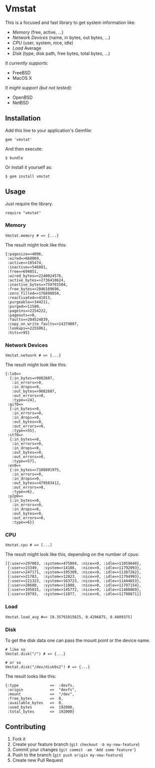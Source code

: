 # Vmstat

This is a focused and fast library to get system information like:

* _Memory_ (free, active, ...)
* _Network Devices_ (name, in bytes, out bytes, ...)
* _CPU_ (user, system, nice, idle)
* _Load_ Average
* _Disk_ (type, disk path, free bytes, total bytes, ...)

*It currently supports:*

* FreeBSD
* MacOS X

*It might support (but not tested):*

* OpenBSD
* NetBSD

## Installation

Add this line to your application's Gemfile:

    gem 'vmstat'

And then execute:

    $ bundle

Or install it yourself as:

    $ gem install vmstat

## Usage

Just require the library.

	require "vmstat"

### Memory

	Vmstat.memory # => {...}

The result might look like this:

	{:pagesize=>4096,
	 :wired=>668069,
	 :active=>185474,
	 :inactive=>546881,
	 :free=>694851,
	 :wired_bytes=>2240024576,
	 :active_bytes=>2736410624,
	 :inactive_bytes=>759701504,
	 :free_bytes=>2846109696,
	 :zero_filled=>176898850,
	 :reactivated=>41013,
	 :purgeable=>344211,
	 :purged=>11580,
	 :pageins=>2254222,
	 :pageouts=>0,
	 :faults=>204524839,
	 :copy_on_write_faults=>14379007,
	 :lookups=>2255061,
	 :hits=>95}


### Network Devices

	Vmstat.network # => {...}

The result might look like this:

	{:lo0=>
	  {:in_bytes=>9082607,
	   :in_errors=>0,
	   :in_drops=>0,
	   :out_bytes=>9082607,
	   :out_errors=>0,
	   :type=>24},
	 :gif0=>
	  {:in_bytes=>0,
	   :in_errors=>0,
	   :in_drops=>0,
	   :out_bytes=>0,
	   :out_errors=>0,
	   :type=>55},
	 :stf0=>
	  {:in_bytes=>0,
	   :in_errors=>0,
	   :in_drops=>0,
	   :out_bytes=>0,
	   :out_errors=>0,
	   :type=>57},
	 :en0=>
	  {:in_bytes=>7108891975,
	   :in_errors=>0,
	   :in_drops=>0,
	   :out_bytes=>479503412,
	   :out_errors=>0,
	   :type=>6},
	 :p2p0=>
	  {:in_bytes=>0,
	   :in_errors=>0,
	   :in_drops=>0,
	   :out_bytes=>0,
	   :out_errors=>0,
	   :type=>6}}

### CPU
	
	Vmstat.cpu # => [...]

The result might look like this, depending on the number of cpus:

	[{:user=>297003, :system=>475804, :nice=>0, :idle=>11059640},
	 {:user=>23349,  :system=>14186,  :nice=>0, :idle=>11792093},
	 {:user=>247171, :system=>195309, :nice=>0, :idle=>11387262},
	 {:user=>21783,  :system=>12823,  :nice=>0, :idle=>11794993},
	 {:user=>221323, :system=>163723, :nice=>0, :idle=>11444653},
	 {:user=>20608,  :system=>11808,  :nice=>0, :idle=>11797154},
	 {:user=>195015, :system=>145772, :nice=>0, :idle=>11488869},
	 {:user=>19793,  :system=>11077,  :nice=>0, :idle=>11798671}]

### Load

	Vmstat.load_avg #=> [0.35791015625, 0.4296875, 0.4609375]

### Disk

To get the disk data one can pass the mount point or the device name.

	# like so
	Vmstat.disk("/") # => {...}

	# or so
	Vmstat.disk("/dev/disk0s2") # => {...}

The result looks like this:

	{:type				=>	:devfs,
	 :origin			=>	"devfs",
	 :mount				=>	"/dev",
	 :free_bytes		=>	0,
	 :available_bytes	=>	0,
	 :used_bytes		=>	192000,
	 :total_bytes		=>	192000}

## Contributing

1. Fork it
2. Create your feature branch (`git checkout -b my-new-feature`)
3. Commit your changes (`git commit -am 'Add some feature'`)
4. Push to the branch (`git push origin my-new-feature`)
5. Create new Pull Request
